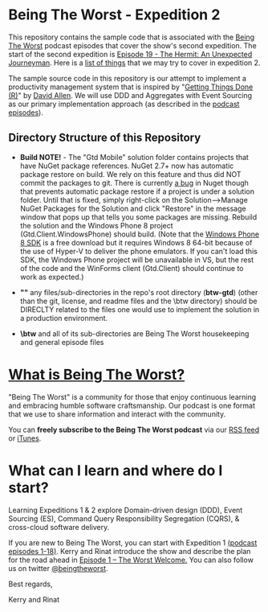 # Being The Worst - Expedition 2 #

This repository contains the sample code that is associated with the [Being The Worst](http://beingtheworst.com/about) podcast episodes that cover the show's second expedition.  The start of the second expedition is [Episode 19 - The Hermit: An Unexpected Journeyman](http://beingtheworst.com/2012/episode-19-the-hermit-an-unexpected-journeyman).  Here is a [list of things](https://github.com/beingtheworst/btw-gtd/blob/master/btw/Itinerary_for_Expedition_2.md) that we may try to cover in expedition 2.

The sample source code in this repository is our attempt to implement a productivity management system that is inspired by "[Getting Things Done (R)](http://www.amazon.com/Getting-Things-Done-Stress-Free-Productivity/dp/0142000280)" by [David Allen](http://www.davidco.com/).  We will use DDD and Aggregates with Event Sourcing as our primary implementation approach (as described in the [podcast episodes](http://beingtheworst.com/episodes-en)).

## Directory Structure of this Repository ##
- **Build NOTE!** - The "Gtd Mobile" solution folder contains projects that have NuGet package references.  NuGet 2.7+ now has automatic package restore on build. We rely on this feature and thus did NOT commit the packages to git.  There is currently [a bug](https://nuget.codeplex.com/workitem/3625) in Nuget though that prevents automatic package restore if a project is under a solution folder. Until that is fixed, simply right-click on the Solution-->Manage NuGet Packages for the Solution and click "Restore" in the message window that pops up that tells you some packages are missing. Rebuild the solution and the Windows Phone 8 project (Gtd.Client.WindowsPhone) should build. (Note that the [Windows Phone 8 SDK](http://dev.windowsphone.com/en-us/downloadsdk) is a free download but it requires Windows 8 64-bit because of the use of Hyper-V to deliver the phone emulators. If you can't load this SDK, the Windows Phone project will be unavailable in VS, but the rest of the code and the WinForms client (Gtd.Client) should continue to work as expected.)   

- **"\"** any files/sub-directories in the repo's root directory (**btw-gtd**) (other than the  git, license, and readme files and the \btw directory) should be DIRECLTY related to the files one would use to implement the solution in a production environment. 
- **\btw** and all of its sub-directories are Being The Worst housekeeping and general episode files

# [What is Being The Worst?](http://beingtheworst.com/about) #

"Being The Worst" is a community for those that enjoy continuous learning and embracing humble software craftsmanship.  Our podcast is one format that we use to share information and interact with the community.

You can **freely subscribe to the Being The Worst podcast** via our [RSS feed](http://beingtheworst.com/feed) or [iTunes](http://itunes.apple.com/us/podcast/being-the-worst/id554597082).

# What can I learn and where do I start? #

Learning Expeditions 1 & 2 explore Domain-driven design (DDD), Event Sourcing (ES), Command Query Responsibility Segregation (CQRS), & cross-cloud software delivery.

If you are new to Being The Worst, you can start with Expedition 1 [(podcast episodes 1-18)](http://beingtheworst.com/episodes-en).  Kerry and Rinat introduce the show and describe the plan for the road ahead in [Episode 1 – The Worst Welcome.](http://beingtheworst.com/2012/episode-1-the-worst-welcome)  You can also follow us on twitter [@beingtheworst](https://twitter.com/beingtheworst).


Best regards,

Kerry and Rinat